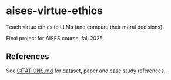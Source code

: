 # aises-virtue-ethics

Teach virtue ethics to LLMs (and compare their moral decisions).

Final project for AISES course, fall 2025.

## References

See [CITATIONS.md](./CITATIONS.md) for dataset, paper and case study references.
